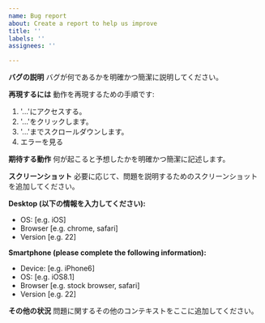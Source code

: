```yaml
---
name: Bug report
about: Create a report to help us improve
title: ''
labels: ''
assignees: ''

---
```


**バグの説明**
バグが何であるかを明確かつ簡潔に説明してください。

**再現するには**
動作を再現するための手順です:
1. '...'にアクセスする。
1. '...'をクリックします。
1. '...'までスクロールダウンします。
1. エラーを見る

**期待する動作**
何が起こると予想したかを明確かつ簡潔に記述します。

**スクリーンショット**
必要に応じて、問題を説明するためのスクリーンショットを追加してください。

**Desktop (以下の情報を入力してください):**
 - OS: [e.g. iOS]
 - Browser [e.g. chrome, safari]
 - Version [e.g. 22]

**Smartphone (please complete the following information):**
 - Device: [e.g. iPhone6]
 - OS: [e.g. iOS8.1]
 - Browser [e.g. stock browser, safari]
 - Version [e.g. 22]

**その他の状況**
問題に関するその他のコンテキストをここに追加してください。
